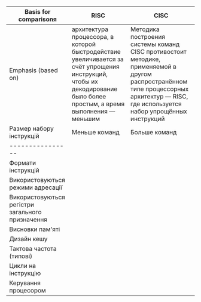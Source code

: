 Basis for comparisonя|RISC|CISC|
--------------------|------|-----------
Emphasis (based on)| архитектура процессора, в которой быстродействие увеличивается за счёт упрощения инструкций, чтобы их декодирование было более простым, а время выполнения — меньшим|Методика построения системы команд CISC противостоит методике, применяемой в другом распространённом типе процессорных архитектур — RISC, где используется набор упрощённых инструкций|
Размер набору інструкцій|Меньше команд|Больше команд|
----------------|
Формати інструкцій|
Використовуються режими адресації|
Використовуються регістри загального призначення|
Висновки пам'яті|
Дизайн кешу|
Тактова частота (типові)|
Цикли на інструкцію|
Керування процесором|




 
